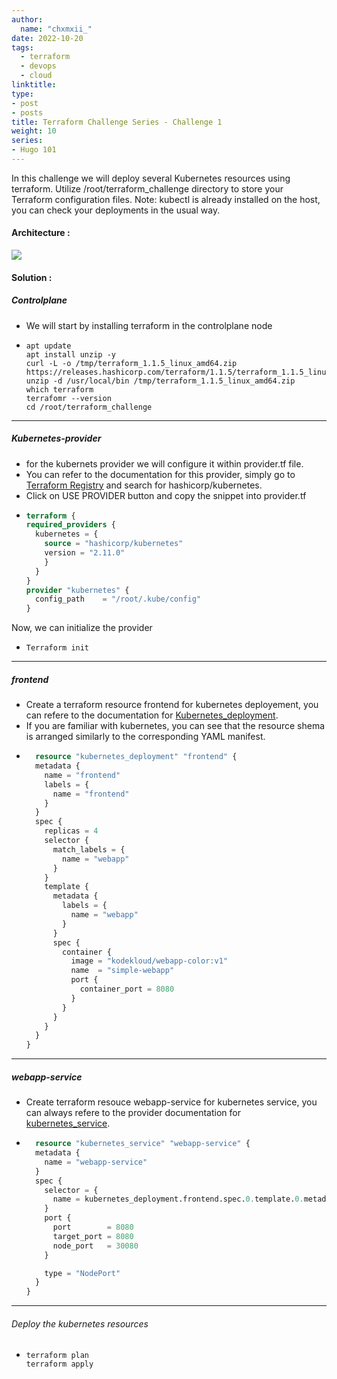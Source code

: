```yaml
---
author:
  name: "chxmxii_"
date: 2022-10-20
tags:
  - terraform
  - devops
  - cloud
linktitle: 
type:
- post
- posts
title: Terraform Challenge Series - Challenge 1
weight: 10
series:
- Hugo 101
---
```


In this challenge we will deploy several Kubernetes resources using terraform.
Utilize /root/terraform_challenge directory to store your Terraform configuration files.
Note: kubectl is already installed on the host, you can check your deployments in the usual way.
#### Architecture : 
![](/chall1.png#center)
#### Solution :

##### Controlplane
+ We will start by installing terraform in the controlplane node
+ ```Shell
  apt update
  apt install unzip -y
  curl -L -o /tmp/terraform_1.1.5_linux_amd64.zip https://releases.hashicorp.com/terraform/1.1.5/terraform_1.1.5_linux_amd64.zip
  unzip -d /usr/local/bin /tmp/terraform_1.1.5_linux_amd64.zip
  which terraform
  terrafomr --version
  cd /root/terraform_challenge
  ```
---
##### Kubernetes-provider 
+ for the kubernets provider we will configure it within provider.tf file.
+ You can refer to the documentation for this provider, simply go to [Terraform Registry](https://registry.terraform.io/) and search for hashicorp/kubernetes.
+ Click on USE PROVIDER button and copy the snippet into provider.tf
+ ```Terraform
  terraform {
  required_providers {
    kubernetes = {
      source = "hashicorp/kubernetes"
      version = "2.11.0"
      }
    }
  }
  provider "kubernetes" {
    config_path    = "/root/.kube/config"
  }
  ```
Now, we can initialize the provider
+ ```Shell
  Terraform init
  ```
---
##### frontend
+ Create a terraform resource frontend for kubernetes deployement, you can refere to the documentation for [Kubernetes_deployment](https://registry.terraform.io/providers/hashicorp/kubernetes/2.11.0/docs/resources/deployment).
+ If you are familiar with kubernetes, you can see that the resource shema is arranged similarly to the corresponding YAML manifest.
+ ```Terraform
    resource "kubernetes_deployment" "frontend" {
    metadata {
      name = "frontend"
      labels = {
        name = "frontend"
      }
    }
    spec {
      replicas = 4
      selector {
        match_labels = {
          name = "webapp"
        }
      }
      template {
        metadata {
          labels = {
            name = "webapp"
          }
        }
        spec {
          container {
            image = "kodekloud/webapp-color:v1"
            name  = "simple-webapp"
            port {
              container_port = 8080
            }
          }
        }
      }
    }
  }
  ```
---
##### webapp-service
+ Create terraform resouce webapp-service for kubernetes service, you can always refere to the provider documentation for [kubernetes_service](https://registry.terraform.io/providers/hashicorp/kubernetes/2.11.0/docs/resources/service).
+ ```Terraform
    resource "kubernetes_service" "webapp-service" {
    metadata {
      name = "webapp-service"
    }
    spec {
      selector = {
        name = kubernetes_deployment.frontend.spec.0.template.0.metadata.0.labels.name
      }
      port {
        port        = 8080
        target_port = 8080
        node_port   = 30080
      }

      type = "NodePort"
    }
  }
  ```
---
###### Deploy the kubernetes resources
+ ```Shell
  terraform plan
  terraform apply
  ```